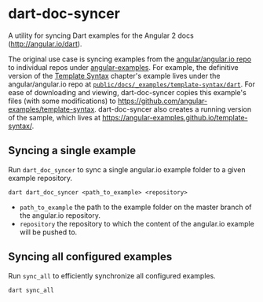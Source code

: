 # dart-doc-syncer
A utility for syncing Dart examples for the Angular 2 docs (http://angular.io/dart).

The original use case is syncing examples from the [angular/angular.io repo](https://github.com/angular/angular.io)
to individual repos under [angular-examples](https://github.com/angular-examples).
For example, the definitive version of the
[Template Syntax](https://angular.io/docs/dart/latest/guide/template-syntax.html) chapter's example
lives under the angular/angular.io repo at
[`public/docs/_examples/template-syntax/dart`](https://github.com/angular/angular.io/tree/master/public/docs/_examples/template-syntax/dart).
For ease of downloading and viewing, dart-doc-syncer copies this example's files (with some modifications)
to https://github.com/angular-examples/template-syntax.
dart-doc-syncer also creates a running version of the sample, which lives at
https://angular-examples.github.io/template-syntax/.


Syncing a single example
------------------------

Run `dart_doc_syncer` to sync a single angular.io example folder to a given
example repository.

```
dart dart_doc_syncer <path_to_example> <repository>
```

- `path_to_example` the path to the example folder on the master branch of the
angular.io repository.
- `repository` the repository to which the content of the angular.io example
will be pushed to.

Syncing all configured examples
-------------------------------

Run `sync_all` to efficiently synchronize all configured examples.

```
dart sync_all
```
